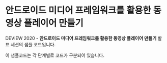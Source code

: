 # 안드로이드 미디어 프레임워크를 활용한 동영상 플레이어 만들기

DEVIEW 2020 - **안드로이드 미디어 프레임워크를 활용한 동영상 플레이어 만들기** 발표 세션의 샘플 코드입니다.


이 샘플코드는 각 단계별로 코드가 구분되어 있습니다.


